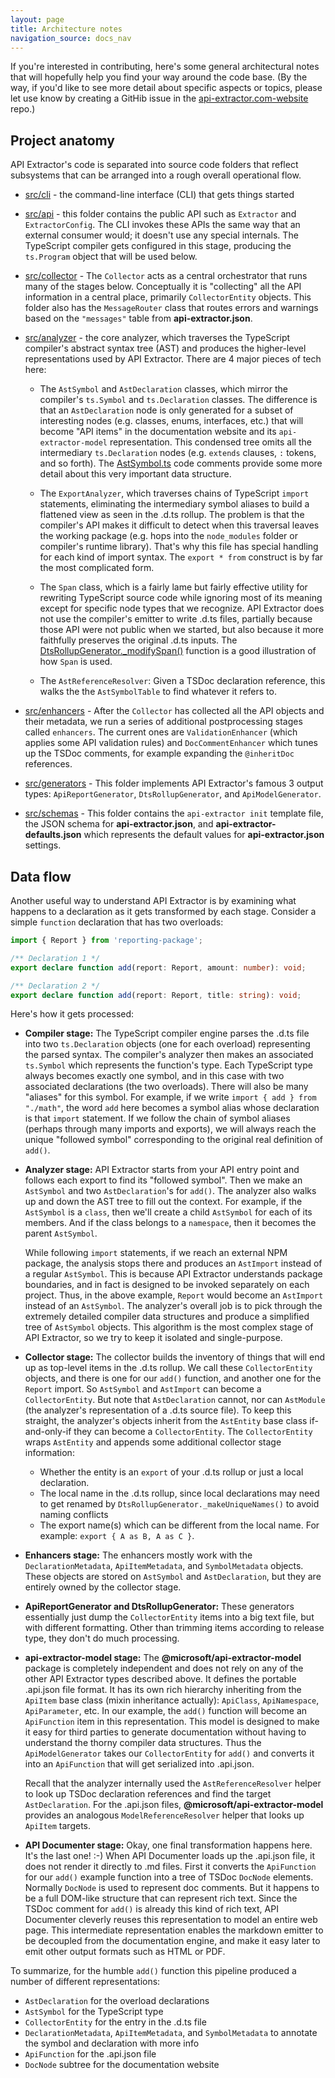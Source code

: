 ```yaml
---
layout: page
title: Architecture notes
navigation_source: docs_nav
---
```


If you're interested in contributing, here's some general architectural notes that will hopefully help you find
your way around the code base.  (By the way, if you'd like to see more detail about specific aspects or topics,
please let use know by creating a GitHib issue in the [api-extractor.com-website](
https://github.com/microsoft/api-extractor.com-website/) repo.)

## Project anatomy

API Extractor's code is separated into source code folders that reflect subsystems that can be arranged
into a rough overall operational flow.

- [src/cli](https://github.com/microsoft/rushstack/tree/master/apps/api-extractor/src/cli) -
  the command-line interface (CLI) that gets things started

- [src/api](https://github.com/microsoft/rushstack/tree/master/apps/api-extractor/src/api) -
  this folder contains the public API such as `Extractor` and `ExtractorConfig`.  The CLI invokes these
  APIs the same way that an external consumer would; it doesn't use any special internals.  The TypeScript
  compiler gets configured in this stage, producing the `ts.Program` object that will be used below.

- [src/collector](
  https://github.com/microsoft/rushstack/tree/master/apps/api-extractor/src/collector) -
  The `Collector` acts as a central orchestrator that runs many of the stages below.  Conceptually it is "collecting"
  all the API information in a central place, primarily `CollectorEntity` objects.  This folder also has the
  `MessageRouter` class that routes errors and warnings based on the `"messages"` table from **api-extractor.json**.

- [src/analyzer](https://github.com/microsoft/rushstack/tree/master/apps/api-extractor/src/analyzer) -
  the core analyzer, which traverses the TypeScript compiler's abstract syntax tree (AST) and produces
  the higher-level representations used by API Extractor.  There are 4 major pieces of tech here:

  - The `AstSymbol` and `AstDeclaration` classes, which mirror the compiler's `ts.Symbol` and `ts.Declaration`
    classes.  The difference is that an `AstDeclaration` node is only generated for a subset of interesting nodes
    (e.g. classes, enums, interfaces, etc.) that will become "API items" in the documentation website and its
    `api-extractor-model` representation.  This condensed tree omits all the intermediary `ts.Declaration`
    nodes (e.g. `extends` clauses, `:` tokens, and so forth).  The
    [AstSymbol.ts](https://github.com/microsoft/rushstack/blob/master/apps/api-extractor/src/analyzer/AstSymbol.ts)
    code comments provide some more detail about this very important data structure.

  - The `ExportAnalyzer`, which traverses chains of TypeScript `import` statements, eliminating the
    intermediary symbol aliases to build a flattened view as seen in the .d.ts rollup.  The problem is
    that the compiler's API makes it difficult to detect when this traversal leaves the working package
    (e.g. hops into the `node_modules` folder or compiler's runtime library).  That's why this file has special
    handling for each kind of import syntax.  The `export * from` construct is by far the most complicated form.

  - The `Span` class, which is a fairly lame but fairly effective utility for rewriting TypeScript source code
    while ignoring most of its meaning except for specific node types that we recognize.  API Extractor does not
    use the compiler's emitter to write .d.ts files, partially because those API were not public when we
    started, but also because it more faithfully preserves the original .d.ts inputs.  The
    [DtsRollupGenerator._modifySpan()](https://github.com/microsoft/rushstack/blob/716b063f20fd3df82cf8436eeb2528789b0b7c37/apps/api-extractor/src/generators/DtsRollupGenerator.ts#L154)
    function is a good illustration of how `Span` is used.

  - The `AstReferenceResolver`:  Given a TSDoc declaration reference, this walks the the `AstSymbolTable` to
    find whatever it refers to.

- [src/enhancers](https://github.com/microsoft/rushstack/tree/master/apps/api-extractor/src/enhancers) -
  After the `Collector` has collected all the API objects and their metadata, we run a series of additional
  postprocessing stages called `enhancers`.  The current ones are `ValidationEnhancer` (which applies some
  API validation rules) and `DocCommentEnhancer` which tunes up the TSDoc comments, for example expanding
  the `@inheritDoc` references.

- [src/generators](https://github.com/microsoft/rushstack/tree/master/apps/api-extractor/src/generators) -
  This folder implements API Extractor's famous 3 output types:  `ApiReportGenerator`, `DtsRollupGenerator`,
  and `ApiModelGenerator`.

- [src/schemas](https://github.com/microsoft/rushstack/tree/master/apps/api-extractor/src/schemas) -
  This folder contains the `api-extractor init` template file, the JSON schema for **api-extractor.json**,
  and **api-extractor-defaults.json** which represents the default values for **api-extractor.json** settings.

## Data flow

Another useful way to understand API Extractor is by examining what happens to a declaration as it
gets transformed by each stage.  Consider a simple `function` declaration that has two overloads:

```ts
import { Report } from 'reporting-package';

/** Declaration 1 */
export declare function add(report: Report, amount: number): void;

/** Declaration 2 */
export declare function add(report: Report, title: string): void;
```

Here's how it gets processed:

- **Compiler stage:** The TypeScript compiler engine parses the .d.ts file into two `ts.Declaration` objects
  (one for each overload) representing the parsed syntax.  The compiler's analyzer then makes an associated
  `ts.Symbol` which represents the function's type.  Each TypeScript type always becomes exactly one symbol,
  and in this case with two associated declarations (the two overloads).  There will also be many
  "aliases" for this symbol. For example, if we write `import { add } from "./math"`, the word `add` here becomes
  a symbol alias whose declaration is that `import` statement.  If we follow the chain of symbol aliases (perhaps
  through many imports and exports), we will always reach the unique "followed symbol" corresponding to the original
  real definition of `add()`.

- **Analyzer stage:** API Extractor starts from your API entry point and follows each export to find its
  "followed symbol".  Then we make an `AstSymbol` and two `AstDeclaration`'s for `add()`.  The analyzer also walks up
  and down the AST tree to fill out the context.  For example, if the `AstSymbol` is a `class`, then we'll create
  a child `AstSymbol` for each of its members.  And if the class belongs to a `namespace`, then it becomes the parent
  `AstSymbol`.

  While following `import` statements, if we reach an external NPM package, the analysis stops there and
  produces an `AstImport` instead of a regular `AstSymbol`.  This is because API Extractor understands
  package boundaries, and in fact is designed to be invoked separately on each project.  Thus, in the above example,
  `Report` would become an `AstImport` instead of an `AstSymbol`.  The analyzer's overall job is to pick through
  the extremely detailed compiler data structures and produce a simplified tree of `AstSymbol` objects.  This
  algorithm is the most complex stage of API Extractor, so we try to keep it isolated and single-purpose.

- **Collector stage:** The collector builds the inventory of things that will end up as top-level items
  in the .d.ts rollup.  We call these `CollectorEntity` objects, and there is one for our `add()` function,
  and another one for the `Report` import.  So `AstSymbol` and `AstImport` can become a `CollectorEntity`.
  But note that `AstDeclaration` cannot, nor can `AstModule` (the analyzer's representation of a .d.ts source file).
  To keep this straight, the analyzer's objects inherit from the `AstEntity` base class if-and-only-if they
  can become a `CollectorEntity`.  The `CollectorEntity` wraps `AstEntity` and appends some additional
  collector stage information:

    - Whether the entity is an `export` of your .d.ts rollup or just a local declaration.
    - The local name in the .d.ts rollup, since local declarations may need to get renamed
      by `DtsRollupGenerator._makeUniqueNames()` to avoid naming conflicts
    - The export name(s) which can be different from the local name.  For example:
      `export { A as B, A as C }`.

- **Enhancers stage:** The enhancers mostly work with the `DeclarationMetadata`, `ApiItemMetadata`, and `SymbolMetadata`
  objects.  These objects are stored on `AstSymbol` and `AstDeclaration`, but they are entirely owned by the collector
  stage.

- **ApiReportGenerator and DtsRollupGenerator:** These generators essentially just dump the `CollectorEntity`
  items into a big text file, but with different formatting.  Other than trimming items according to release type,
  they don't do much processing.

- **api-extractor-model stage:** The **@microsoft/api-extractor-model** package is completely independent and does not
  rely on any of the other API Extractor types described above.  It defines the portable .api.json file format.
  It has its own rich hierarchy inheriting from the `ApiItem` base class (mixin inheritance actually): `ApiClass`,
  `ApiNamespace`, `ApiParameter`, etc.  In our example, the `add()` function will become an `ApiFunction` item
  in this representation.  This model is designed to make it easy for third parties to generate documentation without
  having to understand the thorny compiler data structures.  Thus the `ApiModelGenerator` takes our `CollectorEntity`
  for `add()` and converts it into an `ApiFunction` that will get serialized into .api.json.

  Recall that the analyzer internally used the `AstReferenceResolver` helper to look up TSDoc declaration references
  and find the target `AstDeclaration`.  For the .api.json files, **@microsoft/api-extractor-model** provides
  an analogous `ModelReferenceResolver` helper that looks up `ApiItem` targets.

- **API Documenter stage:** Okay, one final transformation happens here.  It's the last one!  :-)  When API Documenter
  loads up the .api.json file, it does not render it directly to .md files.  First it converts the `ApiFunction`
  for our `add()` example function into a tree of TSDoc `DocNode` elements.  Normally `DocNode` is used to represent
  doc comments.  But it happens to be a full DOM-like structure that can represent rich text.  Since the TSDoc comment
  for `add()` is already this kind of rich text, API Documenter cleverly reuses this representation to model an
  entire web page.  This intermediate representation enables the markdown emitter to be decoupled from the documentation
  engine, and make it easy later to emit other output formats such as HTML or PDF.

To summarize, for the humble `add()` function this pipeline produced a number of different representations:

- `AstDeclaration` for the overload declarations
- `AstSymbol` for the TypeScript type
- `CollectorEntity` for the entry in the .d.ts file
- `DeclarationMetadata`, `ApiItemMetadata`, and `SymbolMetadata` to annotate the symbol and declaration with more info
- `ApiFunction` for the .api.json file
- `DocNode` subtree for the documentation website
